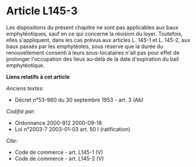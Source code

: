 # Article L145-3

Les dispositions du présent chapitre ne sont pas applicables aux baux emphytéotiques, sauf en ce qui concerne la révision du
loyer. Toutefois, elles s'appliquent, dans les cas prévus aux articles L. 145-1 et L. 145-2, aux baux passés par les
emphytéotes, sous réserve que la durée du renouvellement consenti à leurs sous-locataires n'ait pas pour effet de prolonger
l'occupation des lieux au-delà de la date d'expiration du bail emphytéotique.

**Liens relatifs à cet article**

_Anciens textes_:

  - Décret n°53-960 du 30 septembre 1953 - art. 3 (Ab)

_Codifié par_:

  - Ordonnance 2000-912 2000-09-18
  - Loi n°2003-7 2003-01-03 art. 50 I (ratification)

_Cite_:

  - Code de commerce - art. L145-1 (V)
  - Code de commerce - art. L145-2 (V)
